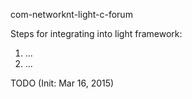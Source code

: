 com-networknt-light-c-forum

Steps for integrating into light framework:

1. ...
2. ...

TODO (Init: Mar 16, 2015)